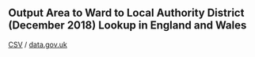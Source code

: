 ## Output Area to Ward to Local Authority District (December 2018) Lookup in England and Wales

[CSV](../csv/097.csv) / [data.gov.uk](https://data.gov.uk/dataset/4c627241-9fc7-47bd-92f2-2c581277be99/output-area-to-ward-to-local-authority-district-december-2018-lookup-in-england-and-wales)


